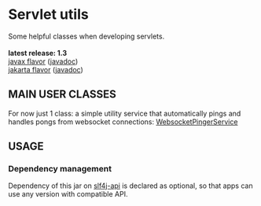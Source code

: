 # Servlet utils

Some helpful classes when developing servlets.<br/>
<br/>
**latest release: 1.3**<br/>
[javax flavor](https://search.maven.org/artifact/pl.morgwai.base/servlet-utils/1.3-javax/jar)
([javadoc](https://javadoc.io/doc/pl.morgwai.base/servlet-utils/1.3-javax))<br/>
[jakarta flavor](https://search.maven.org/artifact/pl.morgwai.base/servlet-utils/1.3-jakarta/jar)
([javadoc](https://javadoc.io/doc/pl.morgwai.base/servlet-utils/1.3-jakarta))


## MAIN USER CLASSES

For now just 1 class: a simple utility service that automatically pings and handles pongs from websocket connections: [WebsocketPingerService](src/main/java/pl/morgwai/base/servlet/utils/WebsocketPingerService.java)


## USAGE

### Dependency management
Dependency of this jar on [slf4j-api](https://search.maven.org/artifact/org.slf4j/slf4j-api) is declared as optional, so that apps can use any version with compatible API.
